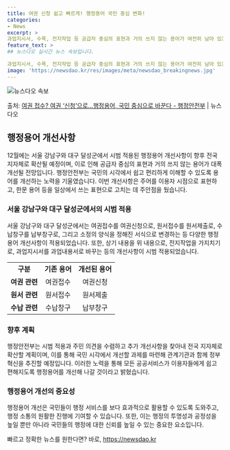 ```yaml
---
title: 여권 신청 쉽고 빠르게! 행정용어 국민 중심 변화!
categories:
- News
excerpt: >
과업지시서, 수목, 전지작업 등 공급자 중심의 표현과 거의 쓰지 않는 용어가 여전히 남아 있는 행정 현장의 …
feature_text: >
## 뉴스다오 실시간 뉴스 속보입니다.

과업지시서, 수목, 전지작업 등 공급자 중심의 표현과 거의 쓰지 않는 용어가 여전히 남아 있는 행정 현장의 …
image: 'https://newsdao.kr/res/images/meta/newsdao_breakingnews.jpg'
---
```


![뉴스다오 속보](https://newsdao.kr/res/images/meta/newsdao_breakingnews.jpg)

<p>출처: <a href="https://newsdao.kr/2690" rel="dofollow">여권 접수? 여권 ‘신청’으로…행정용어, 국민 중심으로 바꾼다 - 행정안전부</a> | 뉴스다오</p>

<h2 data-ke-size="size26">행정용어 개선사항</h2>

<p data-ke-size="size16">12월에는 서울 강남구와 대구 달성군에서 시범 적용된 행정용어 개선사항이 향후 전국 지자체로 확산될 예정이며, 이로 인해 공급자 중심의 표현과 거의 쓰지 않는 용어가 대폭 개선될 전망입니다. 행정안전부는 국민의 시각에서 쉽고 편리하게 이해할 수 있도록 용어를 개선하는 노력을 기울였습니다. 이번 개선사항은 주어를 이용자 시점으로 표현하고, 한문 용어 등을 일상에서 쓰는 표현으로 고치는 데 주안점을 뒀습니다.</p>

<h3 data-ke-size="size24">서울 강남구와 대구 달성군에서의 시범 적용</h3>

<p data-ke-size="size16">서울 강남구와 대구 달성군에서는 여권접수를 여권신청으로, 원서접수를 원서제출로, 수납창구를 납부창구로, 그리고 소정의 양식을 정해진 서식으로 변경하는 등 다양한 행정용어 개선사항이 적용되었습니다. 또한, 상기 내용을 위 내용으로, 전지작업을 가지치기로, 과업지시서를 과업내용서로 바꾸는 등의 개선사항이 시범 적용되었습니다.</p>

<table>
	<tr>
		<td style="text-align: center; height: 17px;"><b>구분</b></td>
		<td style="text-align: center; height: 17px;"><b>기존 용어</b></td>
		<td style="text-align: center; height: 17px;"><b>개선된 용어</b></td>
	</tr>
	<tr>
		<td style="text-align: center; height: 17px;"><b>여권 관련</b></td>
		<td style="text-align: center; height: 17px;">여권접수</td>
		<td style="text-align: center; height: 17px;">여권신청</td>
	</tr>
	<tr>
		<td style="text-align: center; height: 17px;"><b>원서 관련</b></td>
		<td style="text-align: center; height: 17px;">원서접수</td>
		<td style="text-align: center; height: 17px;">원서제출</td>
	</tr>
	<tr>
		<td style="text-align: center; height: 17px;"><b>수납 관련</b></td>
		<td style="text-align: center; height: 17px;">수납창구</td>
		<td style="text-align: center; height: 17px;">납부창구</td>
	</tr>
</table>

<h3 data-ke-size="size24">향후 계획</h3>

<p data-ke-size="size16">행정안전부는 시범 적용과 주민 의견을 수렴하고 추가 개선사항을 찾아내 전국 지자체로 확산할 계획이며, 이를 통해 국민 시각에서 개선할 과제를 마련해 관계기관과 함께 정부혁신을 추진할 예정입니다. 이러한 노력을 통해 모든 공공서비스가 이용자들에게 쉽고 편해지도록 행정용어를 개선해 나갈 것이라고 밝혔습니다.</p>

<h3 data-ke-size="size24">행정용어 개선의 중요성</h3>

<p data-ke-size="size16">행정용어 개선은 국민들이 행정 서비스를 보다 효과적으로 활용할 수 있도록 도와주고, 행정 소통의 원활한 진행에 기여할 수 있습니다. 또한, 이는 행정의 투명성과 공정성을 높일 뿐만 아니라 국민들의 행정에 대한 신뢰를 높일 수 있는 중요한 요소입니다.</p>
 

빠르고 정확한 뉴스를 원한다면? 바로, <a href="https://newsdao.kr" rel="dofollow">https://newsdao.kr</a>


    
